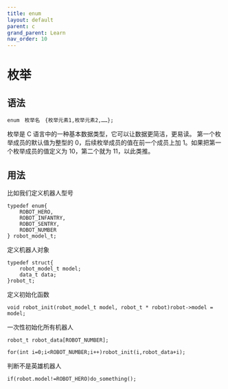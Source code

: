 ```yaml
---
title: enum
layout: default
parent: c
grand_parent: Learn
nav_order: 10
---
```


# 枚举

## 语法

    enum　枚举名　{枚举元素1,枚举元素2,……};
枚举是 C 语言中的一种基本数据类型，它可以让数据更简洁，更易读。
第一个枚举成员的默认值为整型的 0，后续枚举成员的值在前一个成员上加 1。如果把第一个枚举成员的值定义为 10，第二个就为 11，以此类推。

## 用法

比如我们定义机器人型号

    typedef enum{
        ROBOT_HERO,
        ROBOT_INFANTRY,
        ROBOT_SENTRY,
        ROBOT_NUMBER
    } robot_model_t;

定义机器人对象

    typedef struct{
        robot_model_t model;
        data_t data;
    }robot_t;

定义初始化函数

    void robot_init(robot_model_t model, robot_t * robot)robot->model = model;
一次性初始化所有机器人

    robot_t robot_data[ROBOT_NUMBER];

    for(int i=0;i<ROBOT_NUMBER;i++)robot_init(i,robot_data+i);
判断不是英雄机器人

    if(robot.model!=ROBOT_HERO)do_something();
